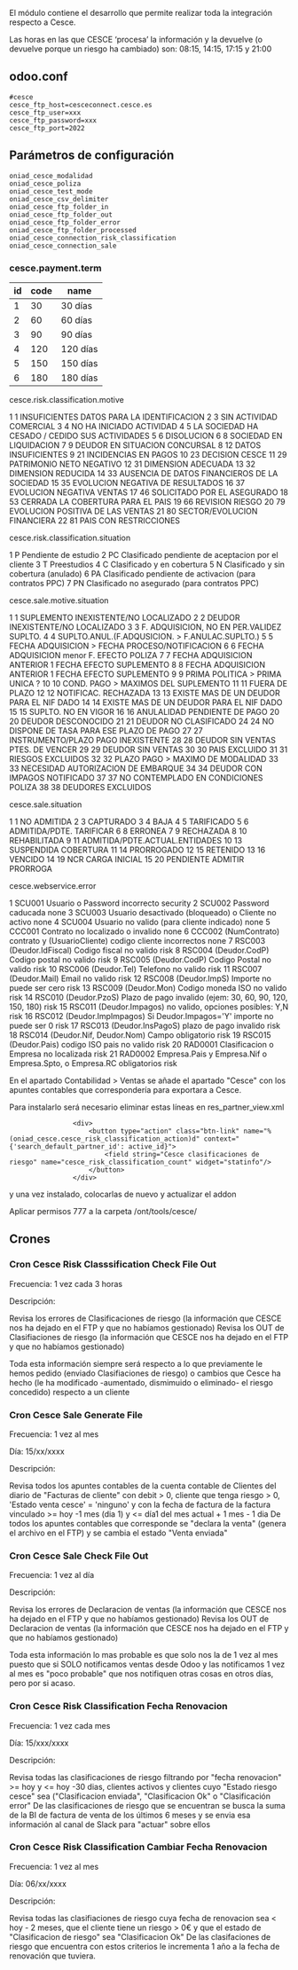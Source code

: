 El módulo contiene el desarrollo que permite realizar toda la integración respecto a Cesce.

Las horas en las que CESCE ‘procesa’ la información y la devuelve (o devuelve porque un riesgo ha cambiado) son: 08:15, 14:15, 17:15 y 21:00

## odoo.conf
```
#cesce
cesce_ftp_host=cesceconnect.cesce.es
cesce_ftp_user=xxx
cesce_ftp_password=xxx
cesce_ftp_port=2022
``` 

## Parámetros de configuración
```
oniad_cesce_modalidad
oniad_cesce_poliza
oniad_cesce_test_mode
oniad_cesce_csv_delimiter
oniad_cesce_ftp_folder_in        
oniad_cesce_ftp_folder_out                
oniad_cesce_ftp_folder_error        
oniad_cesce_ftp_folder_processed        
oniad_cesce_connection_risk_classification        
oniad_cesce_connection_sale
``` 

### cesce.payment.term
id | code | name
--- | --- | ---
1 | 30 | 30 días
2 | 60 | 60 días
3 | 90 | 90 días
4 | 120 | 120 días
5 | 150 | 150 días
6 | 180 | 180 días 

cesce.risk.classification.motive

<record id="cesce_risk_classification_motive_data_1" model="cesce.risk.classification.motive">
<field name="id">1</field>
<field name="code">1</field>
<field name="name">INSUFICIENTES DATOS PARA LA IDENTIFICACION</field>
</record>
<record id="cesce_risk_classification_motive_data_2" model="cesce.risk.classification.motive">
<field name="id">2</field>
<field name="code">3</field>
<field name="name">SIN ACTIVIDAD COMERCIAL</field>
</record>
<record id="cesce_risk_classification_motive_data_3" model="cesce.risk.classification.motive">
<field name="id">3</field>
<field name="code">4</field>
<field name="name">NO HA INICIADO ACTIVIDAD</field>
</record>
<record id="cesce_risk_classification_motive_data_4" model="cesce.risk.classification.motive">
<field name="id">4</field>
<field name="code">5</field>
<field name="name">LA SOCIEDAD HA CESADO / CEDIDO SUS ACTIVIDADES</field>
</record>
<record id="cesce_risk_classification_motive_data_5" model="cesce.risk.classification.motive">
<field name="id">5</field>
<field name="code">6</field>
<field name="name">DISOLUCION</field>
</record>
<record id="cesce_risk_classification_motive_data_6" model="cesce.risk.classification.motive">
<field name="id">6</field>
<field name="code">8</field>
<field name="name">SOCIEDAD EN LIQUIDACION</field>
</record>
<record id="cesce_risk_classification_motive_data_7" model="cesce.risk.classification.motive">
<field name="id">7</field>
<field name="code">9</field>
<field name="name">DEUDOR EN SITUACION CONCURSAL</field>
</record>
<record id="cesce_risk_classification_motive_data_8" model="cesce.risk.classification.motive">
<field name="id">8</field>
<field name="code">12</field>
<field name="name">DATOS INSUFICIENTES</field>
</record>
<record id="cesce_risk_classification_motive_data_9" model="cesce.risk.classification.motive">
<field name="id">9</field>
<field name="code">21</field>
<field name="name">INCIDENCIAS EN PAGOS</field>
</record>
<record id="cesce_risk_classification_motive_data_10" model="cesce.risk.classification.motive">
<field name="id">10</field>
<field name="code">23</field>
<field name="name">DECISION CESCE</field>
</record>
<record id="cesce_risk_classification_motive_data_11" model="cesce.risk.classification.motive">
<field name="id">11</field>
<field name="code">29</field>
<field name="name">PATRIMONIO NETO NEGATIVO</field>
</record>
<record id="cesce_risk_classification_motive_data_12" model="cesce.risk.classification.motive">
<field name="id">12</field>
<field name="code">31</field>
<field name="name">DIMENSION ADECUADA</field>
</record>
<record id="cesce_risk_classification_motive_data_13" model="cesce.risk.classification.motive">
<field name="id">13</field>
<field name="code">32</field>
<field name="name">DIMENSION REDUCIDA</field>
</record>
<record id="cesce_risk_classification_motive_data_14" model="cesce.risk.classification.motive">
<field name="id">14</field>
<field name="code">33</field>
<field name="name">AUSENCIA DE DATOS FINANCIEROS DE LA SOCIEDAD</field>
</record>
<record id="cesce_risk_classification_motive_data_15" model="cesce.risk.classification.motive">
<field name="id">15</field>
<field name="code">35</field>
<field name="name">EVOLUCION NEGATIVA DE RESULTADOS</field>
</record>
<record id="cesce_risk_classification_motive_data_16" model="cesce.risk.classification.motive">
<field name="id">16</field>
<field name="code">37</field>
<field name="name">EVOLUCION NEGATIVA VENTAS</field>
</record>
<record id="cesce_risk_classification_motive_data_17" model="cesce.risk.classification.motive">
<field name="id">17</field>
<field name="code">46</field>
<field name="name">SOLICITADO POR EL ASEGURADO</field>
</record>
<record id="cesce_risk_classification_motive_data_18" model="cesce.risk.classification.motive">
<field name="id">18</field>
<field name="code">53</field>
<field name="name">CERRADA LA COBERTURA PARA EL PAIS</field>
</record>
<record id="cesce_risk_classification_motive_data_19" model="cesce.risk.classification.motive">
<field name="id">19</field>
<field name="code">66</field>
<field name="name">REVISION RIESGO</field>
</record>
<record id="cesce_risk_classification_motive_data_20" model="cesce.risk.classification.motive">
<field name="id">20</field>
<field name="code">79</field>
<field name="name">EVOLUCION POSITIVA DE LAS VENTAS</field>
</record>
<record id="cesce_risk_classification_motive_data_21" model="cesce.risk.classification.motive">
<field name="id">21</field>
<field name="code">80</field>
<field name="name">SECTOR/EVOLUCION FINANCIERA</field>
</record>
<record id="cesce_risk_classification_motive_data_22" model="cesce.risk.classification.motive">
<field name="id">22</field>
<field name="code">81</field>
<field name="name">PAIS CON RESTRICCIONES</field>
</record>
 

cesce.risk.classification.situation

<record id="cesce_risk_classification_situation_data_1" model="cesce.risk.classification.situation">
<field name="id">1</field>
<field name="code">P</field>
<field name="name">Pendiente de estudio</field>
</record>
<record id="cesce_risk_classification_situation_data_2" model="cesce.risk.classification.situation">
<field name="id">2</field>
<field name="code">PC</field>
<field name="name">Clasificado pendiente de aceptacion por el cliente</field>
</record>
<record id="cesce_risk_classification_situation_data_3" model="cesce.risk.classification.situation">
<field name="id">3</field>
<field name="code">T</field>
<field name="name">Preestudios</field>
</record>
<record id="cesce_risk_classification_situation_data_4" model="cesce.risk.classification.situation">
<field name="id">4</field>
<field name="code">C</field>
<field name="name">Clasificado y en cobertura</field>
</record>
<record id="cesce_risk_classification_situation_data_5" model="cesce.risk.classification.situation">
<field name="id">5</field>
<field name="code">N</field>
<field name="name">Clasificado y sin cobertura (anulado)</field>
</record>
<record id="cesce_risk_classification_situation_data_6" model="cesce.risk.classification.situation">
<field name="id">6</field>
<field name="code">PA</field>
<field name="name">Clasificado pendiente de activacion (para contratos PPC)</field>
</record>
<record id="cesce_risk_classification_situation_data_7" model="cesce.risk.classification.situation">
<field name="id">7</field>
<field name="code">PN</field>
<field name="name">Clasificado no asegurado (para contratos PPC)</field>
</record>
 

cesce.sale.motive.situation

<record id="cesce_sale_motive_situation_data_1" model="cesce.sale.motive.situation">
<field name="id">1</field>
<field name="code">1</field>
<field name="name">SUPLEMENTO INEXISTENTE/NO LOCALIZADO</field>
</record>
<record id="cesce_sale_motive_situation_data_2" model="cesce.sale.motive.situation">
<field name="id">2</field>
<field name="code">2</field>
<field name="name">DEUDOR INEXISTENTE/NO LOCALIZADO</field>
</record>
<record id="cesce_sale_motive_situation_data_3" model="cesce.sale.motive.situation">
<field name="id">3</field>
<field name="code">3</field>
<field name="name">F. ADQUISICION, NO EN PER.VALIDEZ SUPLTO.</field>
</record>
<record id="cesce_sale_motive_situation_data_4" model="cesce.sale.motive.situation">
<field name="id">4</field>
<field name="code">4</field>
<field name="name">SUPLTO.ANUL.(F.ADQUSICION. > F.ANULAC.SUPLTO.)</field>
</record>
<record id="cesce_sale_motive_situation_data_5" model="cesce.sale.motive.situation">
<field name="id">5</field>
<field name="code">5</field>
<field name="name">FECHA ADQUISICION > FECHA PROCESO/NOTIFICACION</field>
</record>
<record id="cesce_sale_motive_situation_data_6" model="cesce.sale.motive.situation">
<field name="id">6</field>
<field name="code">6</field>
<field name="name">FECHA ADQUISICION menor F. EFECTO POLIZA</field>
</record>
<record id="cesce_sale_motive_situation_data_7" model="cesce.sale.motive.situation">
<field name="id">7</field>
<field name="code">7</field>
<field name="name">FECHA ADQUISICION ANTERIOR 1 FECHA EFECTO SUPLEMENTO</field>
</record>
<record id="cesce_sale_motive_situation_data_8" model="cesce.sale.motive.situation">
<field name="id">8</field>
<field name="code">8</field>
<field name="name">FECHA ADQUISICION ANTERIOR 1 FECHA EFECTO SUPLEMENTO</field>
</record>
<record id="cesce_sale_motive_situation_data_9" model="cesce.sale.motive.situation">
<field name="id">9</field>
<field name="code">9</field>
<field name="name">PRIMA POLITICA > PRIMA UNICA ?</field>
</record>
<record id="cesce_sale_motive_situation_data_10" model="cesce.sale.motive.situation">
<field name="id">10</field>
<field name="code">10</field>
<field name="name">COND. PAGO > MAXIMOS DEL SUPLEMENTO</field>
</record>
<record id="cesce_sale_motive_situation_data_11" model="cesce.sale.motive.situation">
<field name="id">11</field>
<field name="code">11</field>
<field name="name">FUERA DE PLAZO</field>
</record>
<record id="cesce_sale_motive_situation_data_12" model="cesce.sale.motive.situation">
<field name="id">12</field>
<field name="code">12</field>
<field name="name">NOTIFICAC. RECHAZADA</field>
</record>
<record id="cesce_sale_motive_situation_data_13" model="cesce.sale.motive.situation">
<field name="id">13</field>
<field name="code">13</field>
<field name="name">EXISTE MAS DE UN DEUDOR PARA EL NIF DADO</field>
</record>
<record id="cesce_sale_motive_situation_data_14" model="cesce.sale.motive.situation">
<field name="id">14</field>
<field name="code">14</field>
<field name="name">EXISTE MAS DE UN DEUDOR PARA EL NIF DADO</field>
</record>
<record id="cesce_sale_motive_situation_data_15" model="cesce.sale.motive.situation">
<field name="id">15</field>
<field name="code">15</field>
<field name="name">SUPLTO. NO EN VIGOR</field>
</record>
<record id="cesce_sale_motive_situation_data_16" model="cesce.sale.motive.situation">
<field name="id">16</field>
<field name="code">16</field>
<field name="name">ANULALIDAD PENDIENTE DE PAGO</field>
</record>
<record id="cesce_sale_motive_situation_data_20" model="cesce.sale.motive.situation">
<field name="id">20</field>
<field name="code">20</field>
<field name="name">DEUDOR DESCONOCIDO</field>
</record>
<record id="cesce_sale_motive_situation_data_21" model="cesce.sale.motive.situation">
<field name="id">21</field>
<field name="code">21</field>
<field name="name">DEUDOR NO CLASIFICADO</field>
</record>
<record id="cesce_sale_motive_situation_data_24" model="cesce.sale.motive.situation">
<field name="id">24</field>
<field name="code">24</field>
<field name="name">NO DISPONE DE TASA PARA ESE PLAZO DE PAGO</field>
</record>
<record id="cesce_sale_motive_situation_data_27" model="cesce.sale.motive.situation">
<field name="id">27</field>
<field name="code">27</field>
<field name="name">INSTRUMENTO/PLAZO PAGO INEXISTENTE</field>
</record>
<record id="cesce_sale_motive_situation_data_28" model="cesce.sale.motive.situation">
<field name="id">28</field>
<field name="code">28</field>
<field name="name">DEUDOR SIN VENTAS PTES. DE VENCER</field>
</record>
<record id="cesce_sale_motive_situation_data_29" model="cesce.sale.motive.situation">
<field name="id">29</field>
<field name="code">29</field>
<field name="name">DEUDOR SIN VENTAS</field>
</record>
<record id="cesce_sale_motive_situation_data_30" model="cesce.sale.motive.situation">
<field name="id">30</field>
<field name="code">30</field>
<field name="name">PAIS EXCLUIDO</field>
</record>
<record id="cesce_sale_motive_situation_data_31" model="cesce.sale.motive.situation">
<field name="id">31</field>
<field name="code">31</field>
<field name="name">RIESGOS EXCLUIDOS</field>
</record>
<record id="cesce_sale_motive_situation_data_32" model="cesce.sale.motive.situation">
<field name="id">32</field>
<field name="code">32</field>
<field name="name">PLAZO PAGO > MAXIMO DE MODALIDAD</field>
</record>
<record id="cesce_sale_motive_situation_data_33" model="cesce.sale.motive.situation">
<field name="id">33</field>
<field name="code">33</field>
<field name="name">NECESIDAD AUTORIZACION DE EMBARQUE</field>
</record>
<record id="cesce_sale_motive_situation_data_34" model="cesce.sale.motive.situation">
<field name="id">34</field>
<field name="code">34</field>
<field name="name">DEUDOR CON IMPAGOS NOTIFICADO</field>
</record>
<record id="cesce_sale_motive_situation_data_37" model="cesce.sale.motive.situation">
<field name="id">37</field>
<field name="code">37</field>
<field name="name">NO CONTEMPLADO EN CONDICIONES POLIZA</field>
</record>
<record id="cesce_sale_motive_situation_data_38" model="cesce.sale.motive.situation">
<field name="id">38</field>
<field name="code">38</field>
<field name="name">DEUDORES EXCLUIDOS</field>
</record>
 

cesce.sale.situation

<record id="cesce_sale_situation_data_1" model="cesce.sale.situation">
<field name="id">1</field>
<field name="code">1</field>
<field name="name">NO ADMITIDA</field>
</record>
<record id="cesce_sale_situation_data_2" model="cesce.sale.situation">
<field name="id">2</field>
<field name="code">3</field>
<field name="name">CAPTURADO</field>
</record>
<record id="cesce_sale_situation_data_3" model="cesce.sale.situation">
<field name="id">3</field>
<field name="code">4</field>
<field name="name">BAJA</field>
</record>
<record id="cesce_sale_situation_data_4" model="cesce.sale.situation">
<field name="id">4</field>
<field name="code">5</field>
<field name="name">TARIFICADO</field>
</record>
<record id="cesce_sale_situation_data_5" model="cesce.sale.situation">
<field name="id">5</field>
<field name="code">6</field>
<field name="name">ADMITIDA/PDTE. TARIFICAR</field>
</record>
<record id="cesce_sale_situation_data_6" model="cesce.sale.situation">
<field name="id">6</field>
<field name="code">8</field>
<field name="name">ERRONEA</field>
</record>
<record id="cesce_sale_situation_data_7" model="cesce.sale.situation">
<field name="id">7</field>
<field name="code">9</field>
<field name="name">RECHAZADA</field>
</record>
<record id="cesce_sale_situation_data_8" model="cesce.sale.situation">
<field name="id">8</field>
<field name="code">10</field>
<field name="name">REHABILITADA</field>
</record>
<record id="cesce_sale_situation_data_9" model="cesce.sale.situation">
<field name="id">9</field>
<field name="code">11</field>
<field name="name">ADMITIDA/PDTE.ACTUAL.ENTIDADES</field>
</record>
<record id="cesce_sale_situation_data_10" model="cesce.sale.situation">
<field name="id">10</field>
<field name="code">13</field>
<field name="name">SUSPENDIDA COBERTURA</field>
</record>
<record id="cesce_sale_situation_data_11" model="cesce.sale.situation">
<field name="id">11</field>
<field name="code">14</field>
<field name="name">PRORROGADO</field>
</record>
<record id="cesce_sale_situation_data_12" model="cesce.sale.situation">
<field name="id">12</field>
<field name="code">15</field>
<field name="name">RETENIDO</field>
</record>
<record id="cesce_sale_situation_data_13" model="cesce.sale.situation">
<field name="id">13</field>
<field name="code">16</field>
<field name="name">VENCIDO</field>
</record>
<record id="cesce_sale_situation_data_14" model="cesce.sale.situation">
<field name="id">14</field>
<field name="code">19</field>
<field name="name">NCR CARGA INICIAL</field>
</record>
<record id="cesce_sale_situation_data_15" model="cesce.sale.situation">
<field name="id">15</field>
<field name="code">20</field>
<field name="name">PENDIENTE ADMITIR PRORROGA</field>
</record>
 

cesce.webservice.error

<record id="cesce_webservice_error_data_1" model="cesce.webservice.error">
<field name="id">1</field>
<field name="code">SCU001</field>
<field name="name">Usuario o Password incorrecto</field>
<field name="area">security</field>
</record>
<record id="cesce_webservice_error_data_2" model="cesce.webservice.error">
<field name="id">2</field>
<field name="code">SCU002</field>
<field name="name">Password caducada</field>
<field name="area">none</field>
</record>
<record id="cesce_webservice_error_data_3" model="cesce.webservice.error">
<field name="id">3</field>
<field name="code">SCU003</field>
<field name="name">Usuario desactivado (bloqueado) o Cliente no activo</field>
<field name="area">none</field>
</record>
<record id="cesce_webservice_error_data_4" model="cesce.webservice.error">
<field name="id">4</field>
<field name="code">SCU004</field>
<field name="name">Usuario no valido (para cliente indicado)</field>
<field name="area">none</field>
</record>
<record id="cesce_webservice_error_data_5" model="cesce.webservice.error">
<field name="id">5</field>
<field name="code">CCC001</field>
<field name="name">Contrato no localizado o invalido</field>
<field name="area">none</field>
</record>
<record id="cesce_webservice_error_data_6" model="cesce.webservice.error">
<field name="id">6</field>
<field name="code">CCC002</field>
<field name="name">(NumContrato) contrato y (UsuarioCliente) codigo cliente incorrectos</field>
<field name="area">none</field>
</record>
<record id="cesce_webservice_error_data_7" model="cesce.webservice.error">
<field name="id">7</field>
<field name="code">RSC003</field>
<field name="name">(Deudor.IdFiscal) Codigo fiscal no valido</field>
<field name="area">risk</field>
</record>
<record id="cesce_webservice_error_data_8" model="cesce.webservice.error">
<field name="id">8</field>
<field name="code">RSC004</field>
<field name="name">(Deudor.CodP) Codigo postal no valido</field>
<field name="area">risk</field>
</record>
<record id="cesce_webservice_error_data_9" model="cesce.webservice.error">
<field name="id">9</field>
<field name="code">RSC005</field>
<field name="name">(Deudor.CodP) Codigo Postal no valido</field>
<field name="area">risk</field>
</record>
<record id="cesce_webservice_error_data_10" model="cesce.webservice.error">
<field name="id">10</field>
<field name="code">RSC006</field>
<field name="name">(Deudor.Tel) Telefono no valido</field>
<field name="area">risk</field>
</record>
<record id="cesce_webservice_error_data_11" model="cesce.webservice.error">
<field name="id">11</field>
<field name="code">RSC007</field>
<field name="name">(Deudor.Mail) Email no valido</field>
<field name="area">risk</field>
</record>
<record id="cesce_webservice_error_data_12" model="cesce.webservice.error">
<field name="id">12</field>
<field name="code">RSC008</field>
<field name="name">(Deudor.ImpS) Importe no puede ser cero</field>
<field name="area">risk</field>
</record>
<record id="cesce_webservice_error_data_13" model="cesce.webservice.error">
<field name="id">13</field>
<field name="code">RSC009</field>
<field name="name">(Deudor.Mon) Codigo moneda ISO no valido</field>
<field name="area">risk</field>
</record>
<record id="cesce_webservice_error_data_14" model="cesce.webservice.error">
<field name="id">14</field>
<field name="code">RSC010</field>
<field name="name">(Deudor.PzoS) Plazo de pago invalido (ejem: 30, 60, 90, 120, 150, 180)</field>
<field name="area">risk</field>
</record>
<record id="cesce_webservice_error_data_15" model="cesce.webservice.error">
<field name="id">15</field>
<field name="code">RSC011</field>
<field name="name">(Deudor.Impagos) no valido, opciones posibles: Y,N</field>
<field name="area">risk</field>
</record>
<record id="cesce_webservice_error_data_16" model="cesce.webservice.error">
<field name="id">16</field>
<field name="code">RSC012</field>
<field name="name">(Deudor.ImpImpagos) Si Deudor.Impagos='Y' importe no puede ser 0</field>
<field name="area">risk</field>
</record>
<record id="cesce_webservice_error_data_17" model="cesce.webservice.error">
<field name="id">17</field>
<field name="code">RSC013</field>
<field name="name">(Deudor.InsPagoS) plazo de pago invalido</field>
<field name="area">risk</field>
</record>
<record id="cesce_webservice_error_data_18" model="cesce.webservice.error">
<field name="id">18</field>
<field name="code">RSC014</field>
<field name="name">(Deudor.Nif, Deudor.Nom) Campo obligatorio</field>
<field name="area">risk</field>
</record>
<record id="cesce_webservice_error_data_19" model="cesce.webservice.error">
<field name="id">19</field>
<field name="code">RSC015</field>
<field name="name">(Deudor.Pais) codigo ISO pais no valido</field>
<field name="area">risk</field>
</record>
<record id="cesce_webservice_error_data_20" model="cesce.webservice.error">
<field name="id">20</field>
<field name="code">RAD0001</field>
<field name="name">Clasificacion o Empresa no localizada</field>
<field name="area">risk</field>
</record>
<record id="cesce_webservice_error_data_21" model="cesce.webservice.error">
<field name="id">21</field>
<field name="code">RAD0002</field>
<field name="name">Empresa.Pais y Empresa.Nif o Empresa.Spto, o Empresa.RC obligatorios</field>
<field name="area">risk</field>
</record>


En el apartado Contabilidad > Ventas se añade el apartado "Cesce" con los apuntes contables que correspondería para exportara a Cesce.

Para instalarlo será necesario eliminar estas líneas en res_partner_view.xml
```
                <div>
                    <button type="action" class="btn-link" name="%(oniad_cesce.cesce_risk_classification_action)d" context="{'search_default_partner_id': active_id}">
                        <field string="Cesce clasificaciones de riesgo" name="cesce_risk_classification_count" widget="statinfo"/>
                    </button>
                </div>
```                
y una vez instalado, colocarlas de nuevo y actualizar el addon

 
Aplicar permisos 777 a la carpeta /ont/tools/cesce/

## Crones

### Cron Cesce Risk Classsification Check File Out 
Frecuencia: 1 vez cada 3 horas

Descripción:

Revisa los errores de Clasificaciones de riesgo (la información que CESCE nos ha dejado en el FTP y que no habíamos gestionado)
Revisa los OUT de Clasifiaciones de riesgo (la información que CESCE nos ha dejado en el FTP y que no habíamos gestionado)

Toda esta información siempre será respecto a lo que previamente le hemos pedido (enviado Clasifiaciones de riesgo) o cambios que Cesce ha hecho (le ha modificado -aumentado, dismimuido o eliminado- el riesgo concedido) respecto a un cliente

### Cron Cesce Sale Generate File 
Frecuencia: 1 vez al mes

Día: 15/xx/xxxx

Descripción: 

Revisa todos los apuntes contables de la cuenta contable de Clientes del diario de "Facturas de cliente" con debit > 0, cliente que tenga riesgo > 0, 'Estado venta cesce' = 'ninguno' y con la fecha de factura de la factura vinculado >= hoy -1 mes (dia 1) y <= día1 del mes actual + 1 mes - 1 dia
De todos los apuntes contables que corresponde se "declara la venta" (genera el archivo en el FTP) y se cambia el estado "Venta enviada"

### Cron Cesce Sale Check File Out 
Frecuencia: 1 vez al día

Descripción:

Revisa los errores de Declaracion de ventas (la información que CESCE nos ha dejado en el FTP y que no habíamos gestionado)
Revisa los OUT de Declaracion de ventas (la información que CESCE nos ha dejado en el FTP y que no habíamos gestionado)

Toda esta información lo mas probable es que solo nos la de 1 vez al mes puesto que si SOLO notificamos ventas desde Odoo y las notificamos 1 vez al mes es "poco probable" que nos notifiquen otras cosas en otros días, pero por si acaso.

### Cron Cesce Risk Classification Fecha Renovacion 
Frecuencia: 1 vez cada mes

Día: 15/xxx/xxxx

Descripción:

Revisa todas las clasificaciones de riesgo filtrando por "fecha renovacion" >= hoy y <= hoy -30 dias, clientes activos y clientes cuyo "Estado riesgo cesce" sea ("Clasificacion enviada", "Clasificacion Ok" o "Clasificación error"
De las clasificaciones de riesgo que se encuentran se busca la suma de la BI de factura de venta de los últimos 6 meses y se envia esa información al canal de Slack para "actuar" sobre ellos

### Cron Cesce Risk Classification Cambiar Fecha Renovacion 
Frecuencia: 1 vez al mes

Día: 06/xx/xxxx

Descripción:

Revisa todas las clasifiaciones de riesgo cuya fecha de renovacion sea < hoy - 2 meses, que el cliente tiene un riesgo > 0€ y que el estado de "Clasificacion de riesgo" sea "Clasificacion Ok"
De las clasifaciones de riesgo que encuentra con estos criterios le incrementa 1 año a la fecha de renovación que tuviera.
